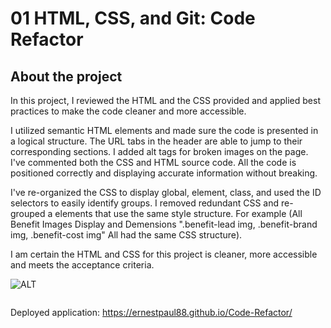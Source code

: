 # 01 HTML, CSS, and Git: Code Refactor

## About the project

In this project, I reviewed the HTML and the CSS provided and applied best practices to make the code cleaner and more accessible.

I utilized semantic HTML elements and made sure the code is presented in a logical structure. The URL tabs in the header are able to jump to their corresponding sections. I added alt tags for broken images on the page. I've commented both the CSS and HTML source code. All the code is positioned correctly and displaying accurate information without breaking.

I've re-organized the CSS to display global, element, class, and used the ID selectors to easily identify groups. I removed redundant CSS and re-grouped a elements that use the same style structure. For example (All Benefit Images Display and Demensions ".benefit-lead img, .benefit-brand img, .benefit-cost img" All had the same CSS structure).

I am certain the HTML and CSS for this project is cleaner, more accessible and meets the acceptance criteria. 

![ALT](URL)

![]()

Deployed application: https://ernestpaul88.github.io/Code-Refactor/